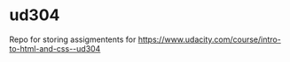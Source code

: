# ud304

Repo for storing assigmentents for https://www.udacity.com/course/intro-to-html-and-css--ud304